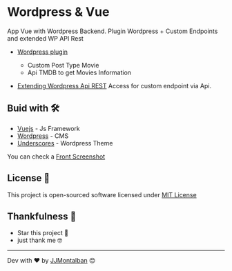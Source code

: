# Wordpress & Vue

App Vue with Wordpress Backend. Plugin Wordpress + Custom Endpoints and extended WP API Rest

* [Wordpress plugin](https://github.com/jjmontalban/wp-vue/tree/feature/api-tmdb) 
  - Custom Post Type Movie
  - Api TMDB to get Movies Information
  
* [Extending Wordpress Api REST](https://github.com/jjmontalban/wp-vue/tree/develop/wordpress/wp-content/themes/wp-vuep) Access for custom endpoint via Api.

## Buid with 🛠️

* [Vuejs](https://github.com/vuejs/vue) - Js Framework
* [Wordpress](https://wordpress.org/) - CMS
* [Underscores](https://github.com/automattic/_s) - Wordpress Theme

You can check a [Front Screenshot](https://prnt.sc/x4x3ol)


## License 📄

This project is open-sourced software licensed under [MIT License](https://opensource.org/licenses/MIT)


## Thankfulness 🎁

* Star this project 📢 
* just thank me 🤓



---
Dev with ❤️ by [JJMontalban](https://jjmontalban.github.io) 😊
